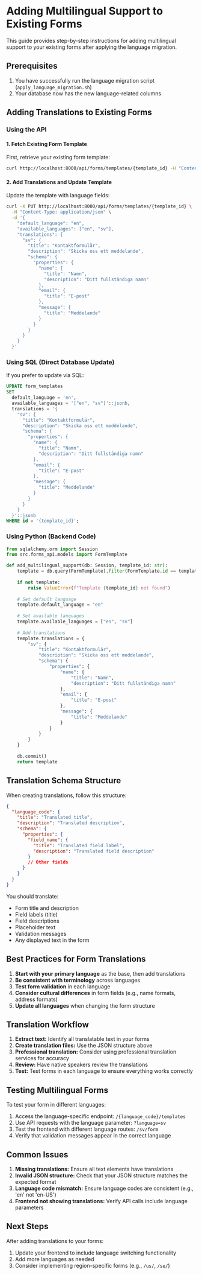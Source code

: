 # Adding Multilingual Support to Existing Forms

This guide provides step-by-step instructions for adding multilingual support to your existing forms after applying the language migration.

## Prerequisites

1. You have successfully run the language migration script (`apply_language_migration.sh`)
2. Your database now has the new language-related columns

## Adding Translations to Existing Forms

### Using the API

#### 1. Fetch Existing Form Template

First, retrieve your existing form template:

```bash
curl http://localhost:8000/api/forms/templates/{template_id} -H "Content-Type: application/json"
```

#### 2. Add Translations and Update Template

Update the template with language fields:

```bash
curl -X PUT http://localhost:8000/api/forms/templates/{template_id} \
  -H "Content-Type: application/json" \
  -d '{
    "default_language": "en",
    "available_languages": ["en", "sv"],
    "translations": {
      "sv": {
        "title": "Kontaktformulär",
        "description": "Skicka oss ett meddelande",
        "schema": {
          "properties": {
            "name": {
              "title": "Namn", 
              "description": "Ditt fullständiga namn"
            },
            "email": {
              "title": "E-post"
            },
            "message": {
              "title": "Meddelande"
            }
          }
        }
      }
    }
  }'
```

### Using SQL (Direct Database Update)

If you prefer to update via SQL:

```sql
UPDATE form_templates
SET 
  default_language = 'en',
  available_languages = '["en", "sv"]'::jsonb,
  translations = '{
    "sv": {
      "title": "Kontaktformulär",
      "description": "Skicka oss ett meddelande",
      "schema": {
        "properties": {
          "name": {
            "title": "Namn",
            "description": "Ditt fullständiga namn"
          },
          "email": {
            "title": "E-post"
          },
          "message": {
            "title": "Meddelande"
          }
        }
      }
    }
  }'::jsonb
WHERE id = '{template_id}';
```

### Using Python (Backend Code)

```python
from sqlalchemy.orm import Session
from src.forms_api.models import FormTemplate

def add_multilingual_support(db: Session, template_id: str):
    template = db.query(FormTemplate).filter(FormTemplate.id == template_id).first()
    
    if not template:
        raise ValueError(f"Template {template_id} not found")
    
    # Set default language
    template.default_language = "en"
    
    # Set available languages
    template.available_languages = ["en", "sv"]
    
    # Add translations
    template.translations = {
        "sv": {
            "title": "Kontaktformulär",
            "description": "Skicka oss ett meddelande",
            "schema": {
                "properties": {
                    "name": {
                        "title": "Namn",
                        "description": "Ditt fullständiga namn"
                    },
                    "email": {
                        "title": "E-post"
                    },
                    "message": {
                        "title": "Meddelande"
                    }
                }
            }
        }
    }
    
    db.commit()
    return template
```

## Translation Schema Structure

When creating translations, follow this structure:

```json
{
  "language_code": {
    "title": "Translated title",
    "description": "Translated description",
    "schema": {
      "properties": {
        "field_name": {
          "title": "Translated field label",
          "description": "Translated field description"
        }
        // Other fields
      }
    }
  }
}
```

You should translate:
- Form title and description
- Field labels (title)
- Field descriptions
- Placeholder text
- Validation messages
- Any displayed text in the form

## Best Practices for Form Translations

1. **Start with your primary language** as the base, then add translations
2. **Be consistent with terminology** across languages 
3. **Test form validation** in each language
4. **Consider cultural differences** in form fields (e.g., name formats, address formats)
5. **Update all languages** when changing the form structure

## Translation Workflow

1. **Extract text:** Identify all translatable text in your forms
2. **Create translation files:** Use the JSON structure above
3. **Professional translation:** Consider using professional translation services for accuracy
4. **Review:** Have native speakers review the translations
5. **Test:** Test forms in each language to ensure everything works correctly

## Testing Multilingual Forms

To test your form in different languages:

1. Access the language-specific endpoint: `/{language_code}/templates`
2. Use API requests with the language parameter: `?language=sv`
3. Test the frontend with different language routes: `/sv/form`
4. Verify that validation messages appear in the correct language

## Common Issues

1. **Missing translations:** Ensure all text elements have translations
2. **Invalid JSON structure:** Check that your JSON structure matches the expected format
3. **Language code mismatch:** Ensure language codes are consistent (e.g., 'en' not 'en-US')
4. **Frontend not showing translations:** Verify API calls include language parameters

## Next Steps

After adding translations to your forms:

1. Update your frontend to include language switching functionality
2. Add more languages as needed
3. Consider implementing region-specific forms (e.g., `/us/`, `/se/`)
